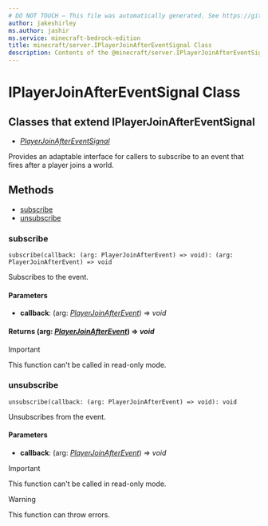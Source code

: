 ```yaml
---
# DO NOT TOUCH — This file was automatically generated. See https://github.com/mojang/minecraftapidocsgenerator to modify descriptions, examples, etc.
author: jakeshirley
ms.author: jashir
ms.service: minecraft-bedrock-edition
title: minecraft/server.IPlayerJoinAfterEventSignal Class
description: Contents of the @minecraft/server.IPlayerJoinAfterEventSignal class.
---
```

# IPlayerJoinAfterEventSignal Class

## Classes that extend IPlayerJoinAfterEventSignal
- [*PlayerJoinAfterEventSignal*](PlayerJoinAfterEventSignal.md)

Provides an adaptable interface for callers to subscribe to an event that fires after a player joins a world.

## Methods
- [subscribe](#subscribe)
- [unsubscribe](#unsubscribe)

### **subscribe**
`
subscribe(callback: (arg: PlayerJoinAfterEvent) => void): (arg: PlayerJoinAfterEvent) => void
`

Subscribes to the event.

#### **Parameters**
- **callback**: (arg: [*PlayerJoinAfterEvent*](PlayerJoinAfterEvent.md)) => *void*

#### **Returns** (arg: [*PlayerJoinAfterEvent*](PlayerJoinAfterEvent.md)) => *void*

> [!IMPORTANT]
> This function can't be called in read-only mode.

### **unsubscribe**
`
unsubscribe(callback: (arg: PlayerJoinAfterEvent) => void): void
`

Unsubscribes from the event.

#### **Parameters**
- **callback**: (arg: [*PlayerJoinAfterEvent*](PlayerJoinAfterEvent.md)) => *void*

> [!IMPORTANT]
> This function can't be called in read-only mode.

> [!WARNING]
> This function can throw errors.
